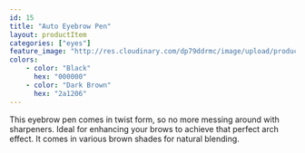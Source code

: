```yaml
---
id: 15
title: "Auto Eyebrow Pen"
layout: productItem
categories: ["eyes"]
feature_image: "http://res.cloudinary.com/dp79ddrmc/image/upload/products/autoEyebrowPen.jpg"
colors:
    - color: "Black"
      hex: "000000"
    - color: "Dark Brown"
      hex: "2a1206"
---
```

This eyebrow pen comes in twist form, so no more messing around with sharpeners. Ideal for enhancing your brows to achieve that perfect arch effect. It comes in various brown shades for natural blending.